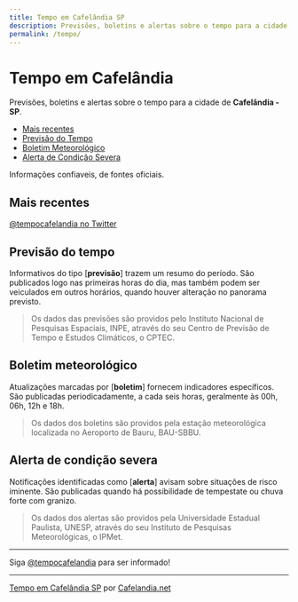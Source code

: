 ```yaml
---
title: Tempo em Cafelândia SP
description: Previsões, boletins e alertas sobre o tempo para a cidade de Cafelândia-SP
permalink: /tempo/
---
```


# Tempo em Cafelândia
Previsões, boletins e alertas sobre o tempo para a cidade de __Cafelândia - SP__.

- [Mais recentes](#mais-recentes)
- [Previsão do Tempo](#previs%C3%A3o-do-tempo)
- [Boletim Meteorológico](#boletim-meteorol%C3%B3gico)
- [Alerta de Condição Severa](#alerta-de-condi%C3%A7%C3%A3o-severa)

Informações confiaveis, de fontes oficiais.

## Mais recentes

<a rel="noopener nofollow" target="_blank" class="twitter-timeline" data-lang="pt" href="https://twitter.com/tempocafelandia?ref_src=twsrc%5Etfw">@tempocafelandia no Twitter</a>

## Previsão do tempo
Informativos do tipo [__previsão__] trazem um resumo do período. São publicados logo nas primeiras horas do dia, mas também podem ser veiculados em outros horários, quando houver alteração no panorama previsto.

> Os dados das previsões são providos pelo Instituto Nacional de Pesquisas Espaciais, INPE, através do seu Centro de Previsão de Tempo e Estudos Climáticos, o CPTEC.

## Boletim meteorológico
Atualizações marcadas por [__boletim__] fornecem indicadores específicos. São publicadas periodicadamente, a cada seis horas, geralmente às 00h, 06h, 12h e 18h.

> Os dados dos boletins são providos pela estação meteorológica localizada no Aeroporto de Bauru, BAU-SBBU.

## Alerta de condição severa
Notificações identificadas como [__alerta__] avisam sobre situações de risco iminente. São publicadas quando há possibilidade de tempestate ou chuva forte com granizo.

> Os dados dos alertas são providos pela Universidade Estadual Paulista, UNESP, através do seu Instituto de Pesquisas Meteorológicas, o IPMet.

---

Siga <a rel="noopener" target="_blank" href="https://twitter.com/tempocafelandia">@tempocafelandia</a> para ser informado!

---

[Tempo em Cafelândia SP](https://www.cafelandia.net/tempo/) por [Cafelandia.net](https://www.cafelandia.net/)

<script async src="https://platform.twitter.com/widgets.js" charset="utf-8"></script>
